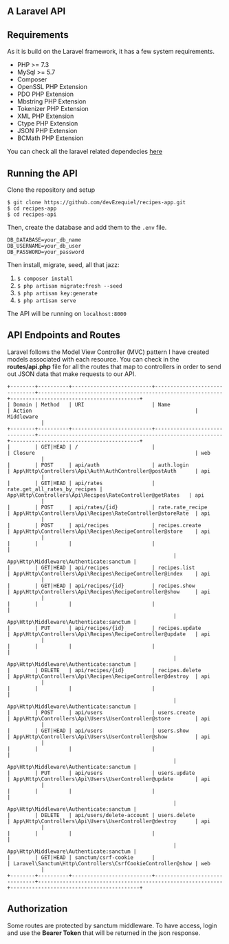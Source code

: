 ## A Laravel API

## Requirements

As it is build on the Laravel framework, it has a few system requirements.

- PHP >= 7.3
- MySql >= 5.7
- Composer
- OpenSSL PHP Extension
- PDO PHP Extension
- Mbstring PHP Extension
- Tokenizer PHP Extension
- XML PHP Extension
- Ctype PHP Extension
- JSON PHP Extension
- BCMath PHP Extension

You can check all the laravel related dependecies 
[here](https://laravel.com/docs/8.x/deployment#server-requirements)

## Running the API
Clone the repository and setup

`$ git clone https://github.com/devEzequiel/recipes-app.git` <br />
`$ cd recipes-app` <br />
`$ cd recipes-api`

Then, create the database and add them to the `.env` file.

```
DB_DATABASE=your_db_name
DB_USERNAME=your_db_user
DB_PASSWORD=your_password
```

Then install, migrate, seed, all that jazz:

1. `$ composer install`
2. `$ php artisan migrate:fresh --seed`
3. `$ php artisan key:generate`
4. `$ php artisan serve`

The API will be running on `localhost:8000`


## API Endpoints and Routes
Laravel follows the Model View Controller (MVC) pattern I have created models associated with
each resource. You can check in the **routes/api.php** file for all the routes that map to 
controllers in order to send out JSON data that make requests to our API. 


```
+--------+----------+--------------------------+-------------------------------+------------------------------------------------------------+------------------------------------------+
| Domain | Method   | URI                      | Name                          | Action                                                     | Middleware
           |
+--------+----------+--------------------------+-------------------------------+------------------------------------------------------------+------------------------------------------+
|        | GET|HEAD | /                        |                               | Closure                                                    | web
           |
|        | POST     | api/auth                 | auth.login                    | App\Http\Controllers\Api\Auth\AuthController@postAuth      | api
           |
|        | GET|HEAD | api/rates                | rate.get_all_rates_by_recipes | App\Http\Controllers\Api\Recipes\RateController@getRates   | api
           |
|        | POST     | api/rates/{id}           | rate.rate_recipe              | App\Http\Controllers\Api\Recipes\RateController@storeRate  | api
           |
|        | POST     | api/recipes              | recipes.create                | App\Http\Controllers\Api\Recipes\RecipeController@store    | api
           |
|        |          |                          |                               |      
                                                      | App\Http\Middleware\Authenticate:sanctum |
|        | GET|HEAD | api/recipes              | recipes.list                  | App\Http\Controllers\Api\Recipes\RecipeController@index    | api
           |
|        | GET|HEAD | api/recipes/{id}         | recipes.show                  | App\Http\Controllers\Api\Recipes\RecipeController@show     | api
           |
|        |          |                          |                               |      
                                                      | App\Http\Middleware\Authenticate:sanctum |
|        | PUT      | api/recipes/{id}         | recipes.update                | App\Http\Controllers\Api\Recipes\RecipeController@update   | api
           |
|        |          |                          |                               |      
                                                      | App\Http\Middleware\Authenticate:sanctum |
|        | DELETE   | api/recipes/{id}         | recipes.delete                | App\Http\Controllers\Api\Recipes\RecipeController@destroy  | api
           |
|        |          |                          |                               |      
                                                      | App\Http\Middleware\Authenticate:sanctum |
|        | POST     | api/users                | users.create                  | App\Http\Controllers\Api\Users\UserController@store        | api
           |
|        | GET|HEAD | api/users                | users.show                    | App\Http\Controllers\Api\Users\UserController@show         | api
           |
|        |          |                          |                               |      
                                                      | App\Http\Middleware\Authenticate:sanctum |
|        | PUT      | api/users                | users.update                  | App\Http\Controllers\Api\Users\UserController@update       | api
           |
|        |          |                          |                               |      
                                                      | App\Http\Middleware\Authenticate:sanctum |
|        | DELETE   | api/users/delete-account | users.delete                  | App\Http\Controllers\Api\Users\UserController@destroy      | api
           |
|        |          |                          |                               |      
                                                      | App\Http\Middleware\Authenticate:sanctum |
|        | GET|HEAD | sanctum/csrf-cookie      |                               | Laravel\Sanctum\Http\Controllers\CsrfCookieController@show | web
           |
+--------+----------+--------------------------+-------------------------------+------------------------------------------------------------+------------------------------------------+
```

## Authorization

Some routes are protected by sanctum middleware. 
To have access, login and use the **Bearer Token** that will be returned in the json response.
